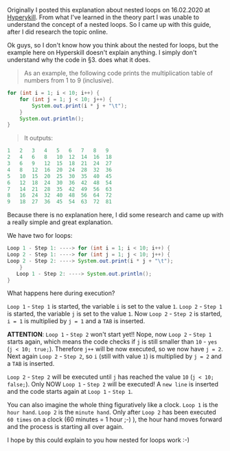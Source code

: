 Originally I posted this explanation about nested loops on 16.02.2020 at [Hyperykill](https://hyperskill.org/learn/step/3505#comment-73830).
From what I've learned in the theory part I was unable to understand the concept of a nested loops. So I came up with this guide, after I did research the topic online.

Ok guys, so I don't know how you think about the nested for loops, but the example here on Hyperskill doesn't explain anything. I simply don't understand why the code in §3. does what it does.

> As an example, the following code prints the multiplication table of numbers from 1 to 9 (inclusive).

```java
for (int i = 1; i < 10; i++) {
    for (int j = 1; j < 10; j++) {
        System.out.print(i * j + "\t");
    }
    System.out.println();
}
```

> It outputs:

```java
1   2   3   4   5   6   7   8   9  
2   4   6   8   10  12  14  16  18  
3   6   9   12  15  18  21  24  27  
4   8   12  16  20  24  28  32  36  
5   10  15  20  25  30  35  40  45  
6   12  18  24  30  36  42  48  54  
7   14  21  28  35  42  49  56  63  
8   16  24  32  40  48  56  64  72  
9   18  27  36  45  54  63  72  81 
```


Because there is no explanation here, I did some research and came up with a really simple and great explanation.

We have two for loops:
```java
Loop 1 - Step 1: ----> for (int i = 1; i < 10; i++) {
Loop 2 - Step 1: ----> for (int j = 1; j < 10; j++) {
Loop 2 - Step 2: ----> System.out.print(i * j + "\t");
    }
   Loop 1 - Step 2: ----> System.out.println();
}
```

What happens here during execution?

```Loop 1``` - ```Step 1``` is started, the variable ```i``` is set to the value ```1```.
```Loop 2``` - ```Step 1``` is started, the variable ```j``` is set to the value ```1```.
Now ```Loop 2``` - ```Step 2``` is started, ```i = 1``` is multiplied by ```j = 1``` and a ```TAB``` is inserted.

**ATTENTION**: ```Loop 1``` - ```Step 2``` won't start yet!!
Nope, now ```Loop 2``` - ```Step 1``` starts again, which means the code checks if ```j``` is still smaller than ```10``` - ```yes``` (```j < 10; true;```). Therefore ```j++``` will be now executed, so we now have ```j = 2```.
Next again ```Loop 2``` - ```Step 2```, so ```i``` (still with value ```1```) is multiplied by ```j = 2``` and a ```TAB``` is inserted.

```Loop 2``` - ```Step 2``` will be executed until ```j``` has reached the value ```10``` (```j < 10; false;```).
Only NOW ```Loop 1``` - ```Step 2``` will be executed! A ```new line``` is inserted and the code starts again at ```Loop 1``` - ```Step 1```.

You can also imagine the whole thing figuratively like a clock. 
```Loop 1``` is the ```hour hand```.
```Loop 2``` is the ```minute hand```.
Only after ```Loop 2``` has been executed ```60 times``` on a clock (60 minutes = 1 hour ;-) ), the hour hand moves forward and the process is starting all over again.

I hope by this could explain to you how nested for loops work :-)
